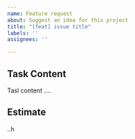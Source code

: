 ```yaml
---
name: Feature request
about: Suggest an idea for this project
title: "[feat] issue title"
labels: ''
assignees: ''

---
```


## Task Content
Tasl content ....

## Estimate
..h
